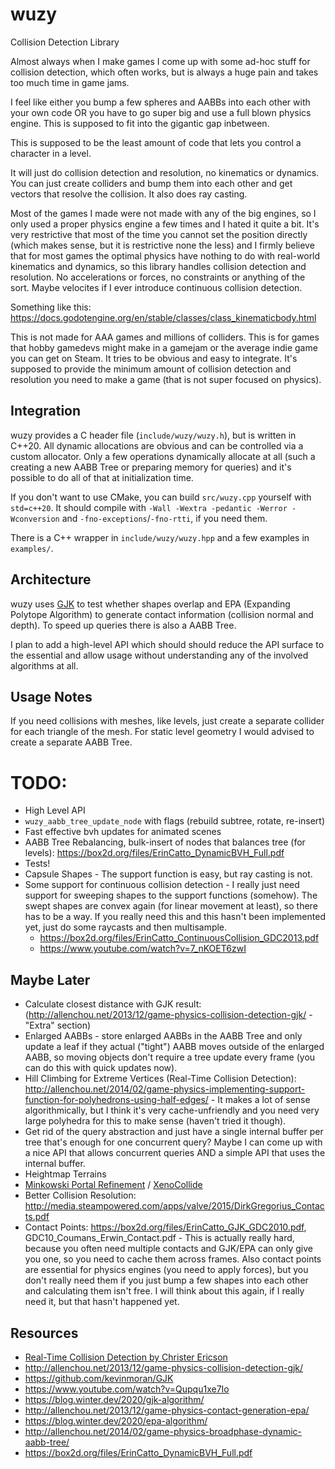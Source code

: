 # wuzy

Collision Detection Library

Almost always when I make games I come up with some ad-hoc stuff for collision detection, which often works, but is always a huge pain and takes too much time in game jams.

I feel like either you bump a few spheres and AABBs into each other with your own code OR you have to go super big and use a full blown physics engine. This is supposed to fit into the gigantic gap inbetween.

This is supposed to be the least amount of code that lets you control a character in a level.

It will just do collision detection and resolution, no kinematics or dynamics. You can just create colliders and bump them into each other and get vectors that resolve the collision. It also does ray casting.

Most of the games I made were not made with any of the big engines, so I only used a proper physics engine a few times and I hated it quite a bit. It's very restrictive that most of the time you cannot set the position directly (which makes sense, but it is restrictive none the less) and I firmly believe that for most games the optimal physics have nothing to do with real-world kinematics and dynamics, so this library handles collision detection and resolution. No accelerations or forces, no constraints or anything of the sort. Maybe velocites if I ever introduce continuous collision detection.

Something like this: https://docs.godotengine.org/en/stable/classes/class_kinematicbody.html

This is not made for AAA games and millions of colliders. This is for games that hobby gamedevs might make in a gamejam or the average indie game you can get on Steam. It tries to be obvious and easy to integrate. It's supposed to provide the minimum amount of collision detection and resolution you need to make a game (that is not super focused on physics).

## Integration

wuzy provides a C header file (`include/wuzy/wuzy.h`), but is written in C++20. All dynamic allocations are obvious and can be controlled via a custom allocator. Only a few operations dynamically allocate at all (such a creating a new AABB Tree or preparing memory for queries) and it's possible to do all of that at initialization time.

If you don't want to use CMake, you can build `src/wuzy.cpp` yourself with `std=c++20`. It should compile with `-Wall -Wextra -pedantic -Werror -Wconversion` and `-fno-exceptions`/`-fno-rtti`, if you need them.

There is a C++ wrapper in `include/wuzy/wuzy.hpp` and a few examples in `examples/`.

## Architecture

wuzy uses [GJK](https://en.wikipedia.org/wiki/Gilbert%E2%80%93Johnson%E2%80%93Keerthi_distance_algorithm) to test whether shapes overlap and EPA (Expanding Polytope Algorithm) to generate contact information (collision normal and depth). To speed up queries there is also a AABB Tree.

I plan to add a high-level API which should should reduce the API surface to the essential and allow usage without understanding any of the involved algorithms at all.

## Usage Notes

If you need collisions with meshes, like levels, just create a separate collider for each triangle of the mesh. For static level geometry I would advised to create a separate AABB Tree.

# TODO:

- High Level API
- `wuzy_aabb_tree_update_node` with flags (rebuild subtree, rotate, re-insert)
- Fast effective bvh updates for animated scenes
- AABB Tree Rebalancing, bulk-insert of nodes that balances tree (for levels): https://box2d.org/files/ErinCatto_DynamicBVH_Full.pdf
- Tests!
- Capsule Shapes - The support function is easy, but ray casting is not.
- Some support for continuous collision detection - I really just need support for sweeping shapes to the support functions (somehow). The swept shapes are convex again (for linear movement at least), so there has to be a way. If you really need this and this hasn't been implemented yet, just do some raycasts and then multisample.
  - https://box2d.org/files/ErinCatto_ContinuousCollision_GDC2013.pdf
  - https://www.youtube.com/watch?v=7_nKOET6zwI

## Maybe Later

- Calculate closest distance with GJK result: (http://allenchou.net/2013/12/game-physics-collision-detection-gjk/ - "Extra" section)
- Enlarged AABBs - store enlarged AABBs in the AABB Tree and only update a leaf if they actual ("tight") AABB moves outside of the enlarged AABB, so moving objects don't require a tree update every frame (you can do this with quick updates now).
- Hill Climbing for Extreme Vertices (Real-Time Collision Detection): http://allenchou.net/2014/02/game-physics-implementing-support-function-for-polyhedrons-using-half-edges/ - It makes a lot of sense algorithmically, but I think it's very cache-unfriendly and you need very large polyhedra for this to make sense (haven't tried it though).
- Get rid of the query abstraction and just have a single internal buffer per tree that's enough for one concurrent query? Maybe I can come up with a nice API that allows concurrent queries AND a simple API that uses the internal buffer.
- Heightmap Terrains
- [Minkowski Portal Refinement](https://en.wikipedia.org/wiki/Minkowski_Portal_Refinement) / [XenoCollide](http://xenocollide.snethen.com/)
- Better Collision Resolution: http://media.steampowered.com/apps/valve/2015/DirkGregorius_Contacts.pdf
- Contact Points: https://box2d.org/files/ErinCatto_GJK_GDC2010.pdf, GDC10_Coumans_Erwin_Contact.pdf - This is actually really hard, because you often need multiple contacts and GJK/EPA can only give you one, so you need to cache them across frames. Also contact points are essential for physics engines (you need to apply forces), but you don't really need them if you just bump a few shapes into each other and calculating them isn't free. I will think about this again, if I really need it, but that hasn't happened yet.

## Resources

- [Real-Time Collision Detection by Christer Ericson](http://realtimecollisiondetection.net/)
- http://allenchou.net/2013/12/game-physics-collision-detection-gjk/
- https://github.com/kevinmoran/GJK
- https://www.youtube.com/watch?v=Qupqu1xe7Io
- https://blog.winter.dev/2020/gjk-algorithm/
- http://allenchou.net/2013/12/game-physics-contact-generation-epa/
- https://blog.winter.dev/2020/epa-algorithm/
- http://allenchou.net/2014/02/game-physics-broadphase-dynamic-aabb-tree/
- https://box2d.org/files/ErinCatto_DynamicBVH_Full.pdf
